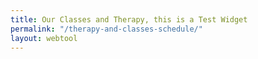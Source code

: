 ```yaml
---
title: Our Classes and Therapy, this is a Test Widget
permalink: "/therapy-and-classes-schedule/"
layout: webtool
---
```


<script src="https://widgets.healcode.com/javascripts/healcode.js" type="text/javascript"></script>

<healcode-widget data-type="enrollments" data-widget-partner="object" data-widget-id="1f6409148a4" data-widget-version="0" ></healcode-widget>

<div class='container'>
  <script src="https://widgets.healcode.com/javascripts/healcode.js"></script>

  <healcode-widget data-type="schedules" data-widget-partner="object" data-widget-id="6a60540ad74" data-widget-version="1"></healcode-widget>
</div>
